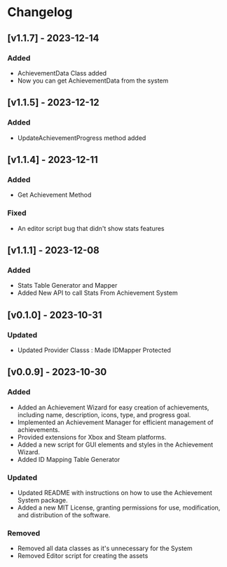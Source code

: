 # Changelog


## [v1.1.7] - 2023-12-14

### Added
- AchievementData Class added
- Now you can get AchievementData from the system


## [v1.1.5] - 2023-12-12

### Added
- UpdateAchievementProgress method added

## [v1.1.4] - 2023-12-11

### Added
- Get Achievement Method

### Fixed
- An editor script bug that didn't show stats features

## [v1.1.1] - 2023-12-08

### Added
- Stats Table Generator and Mapper
- Added New API to call Stats From Achievement System


## [v0.1.0] - 2023-10-31


### Updated
- Updated Provider Classs : Made IDMapper Protected


## [v0.0.9] - 2023-10-30

### Added
- Added an Achievement Wizard for easy creation of achievements, including name, description, icons, type, and progress goal.
- Implemented an Achievement Manager for efficient management of achievements.
- Provided extensions for Xbox and Steam platforms.
- Added a new script for GUI elements and styles in the Achievement Wizard.
- Added ID Mapping Table Generator

### Updated
- Updated README with instructions on how to use the Achievement System package.
- Added a new MIT License, granting permissions for use, modification, and distribution of the software.

### Removed
- Removed all data classes as it's unnecessary for the System
- Removed Editor script for creating the assets